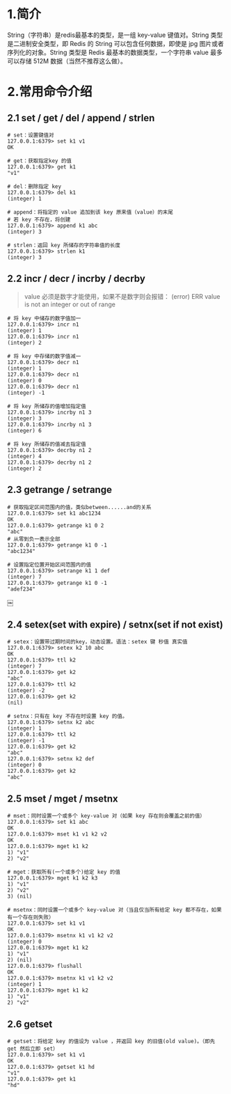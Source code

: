 # 1.简介
String（字符串）是redis最基本的类型，是一组 key-value 键值对。String 类型是二进制安全类型，即 Redis 的 String 可以包含任何数据，即使是 jpg 图片或者序列化的对象。String 类型是 Redis 最基本的数据类型，一个字符串 value 最多可以存储 512M 数据（当然不推荐这么做）。

# 2.常用命令介绍
## 2.1  set / get / del / append / strlen
```
# set：设置键值对
127.0.0.1:6379> set k1 v1
OK

# get：获取指定key 的值
127.0.0.1:6379> get k1
"v1"

# del：删除指定 key
127.0.0.1:6379> del k1
(integer) 1

# append：将指定的 value 追加到该 key 原来值（value）的末尾
# 若 key 不存在，将创建
127.0.0.1:6379> append k1 abc
(integer) 3

# strlen：返回 key 所储存的字符串值的长度
127.0.0.1:6379> strlen k1
(integer) 3
```

## 2.2 incr / decr / incrby / decrby
> value 必须是数字才能使用，如果不是数字则会报错：
> (error) ERR value is not an integer or out of range
```
# 将 key 中储存的数字值加一
127.0.0.1:6379> incr n1
(integer) 1
127.0.0.1:6379> incr n1
(integer) 2

# 将 key 中存储的数字值减一
127.0.0.1:6379> decr n1
(integer) 1
127.0.0.1:6379> decr n1
(integer) 0
127.0.0.1:6379> decr n1
(integer) -1

# 将 key 所储存的值增加指定值
127.0.0.1:6379> incrby n1 3
(integer) 3
127.0.0.1:6379> incrby n1 3
(integer) 6

# 将 key 所储存的值减去指定值
127.0.0.1:6379> decrby n1 2
(integer) 4
127.0.0.1:6379> decrby n1 2
(integer) 2

```

## 2.3 getrange / setrange
```
# 获取指定区间范围内的值，类似between......and的关系
127.0.0.1:6379> set k1 abc1234
OK
127.0.0.1:6379> getrange k1 0 2
"abc"
# 从零到负一表示全部
127.0.0.1:6379> getrange k1 0 -1
"abc1234"

# 设置指定位置开始区间范围内的值
127.0.0.1:6379> setrange k1 1 def
(integer) 7
127.0.0.1:6379> getrange k1 0 -1
"adef234"
```
￼ 
## 2.4  setex(set with expire) / setnx(set if not exist)
```
# setex：设置带过期时间的key，动态设置。语法：setex 键 秒值 真实值 
127.0.0.1:6379> setex k2 10 abc
OK
127.0.0.1:6379> ttl k2
(integer) 7
127.0.0.1:6379> get k2
"abc"
127.0.0.1:6379> ttl k2
(integer) -2
127.0.0.1:6379> get k2
(nil)

# setnx：只有在 key 不存在时设置 key 的值。
127.0.0.1:6379> setnx k2 abc
(integer) 1
127.0.0.1:6379> ttl k2
(integer) -1
127.0.0.1:6379> get k2
"abc"
127.0.0.1:6379> setnx k2 def
(integer) 0
127.0.0.1:6379> get k2
"abc"
```

## 2.5 mset / mget / msetnx
```
# mset：同时设置一个或多个 key-value 对（如果 key 存在则会覆盖之前的值）
127.0.0.1:6379> set k1 abc
OK
127.0.0.1:6379> mset k1 v1 k2 v2
OK
127.0.0.1:6379> mget k1 k2
1) "v1"
2) "v2"

# mget：获取所有(一个或多个)给定 key 的值
127.0.0.1:6379> mget k1 k2 k3
1) "v1"
2) "v2"
3) (nil)

# msetnx：同时设置一个或多个 key-value 对（当且仅当所有给定 key 都不存在，如果有一个存在则失败）
127.0.0.1:6379> set k1 v1
OK
127.0.0.1:6379> msetnx k1 v1 k2 v2
(integer) 0
127.0.0.1:6379> mget k1 k2
1) "v1"
2) (nil)
127.0.0.1:6379> flushall
OK
127.0.0.1:6379> msetnx k1 v1 k2 v2
(integer) 1
127.0.0.1:6379> mget k1 k2
1) "v1"
2) "v2"
```

## 2.6 getset
```
# getset：将给定 key 的值设为 value ，并返回 key 的旧值(old value)。（即先 get 然后立即 set）
127.0.0.1:6379> set k1 v1
OK
127.0.0.1:6379> getset k1 hd
"v1"
127.0.0.1:6379> get k1
"hd"
```